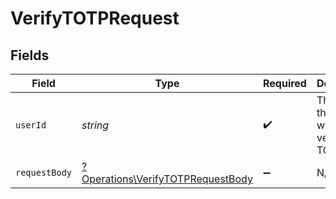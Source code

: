 # VerifyTOTPRequest


## Fields

| Field                                                                                 | Type                                                                                  | Required                                                                              | Description                                                                           |
| ------------------------------------------------------------------------------------- | ------------------------------------------------------------------------------------- | ------------------------------------------------------------------------------------- | ------------------------------------------------------------------------------------- |
| `userId`                                                                              | *string*                                                                              | :heavy_check_mark:                                                                    | The ID of the user for whom to verify the TOTP                                        |
| `requestBody`                                                                         | [?Operations\VerifyTOTPRequestBody](../../Models/Operations/VerifyTOTPRequestBody.md) | :heavy_minus_sign:                                                                    | N/A                                                                                   |